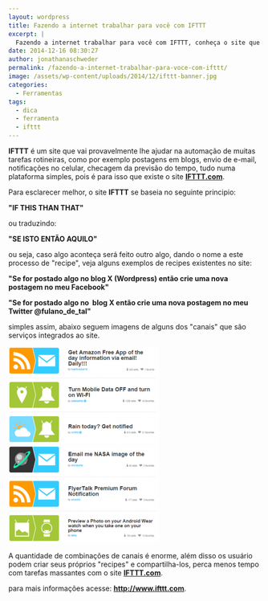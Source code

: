 ```yaml
---
layout: wordpress
title: Fazendo a internet trabalhar para você com IFTTT
excerpt: |
  Fazendo a internet trabalhar para você com IFTTT, conheça o site que poderá lhe ajudar com tarefas massantes ou corriqueiras.
date: 2014-12-16 08:30:27
author: jonathanaschweder
permalink: /fazendo-a-internet-trabalhar-para-voce-com-ifttt/
image: /assets/wp-content/uploads/2014/12/ifttt-banner.jpg
categories:
  - Ferramentas
tags:
  - dica
  - ferramenta
  - ifttt
---
```


<strong>IFTTT</strong> é um site que vai provavelmente lhe ajudar na automação de muitas tarefas rotineiras, como por exemplo postagens em blogs, envio de e-mail, notificações no celular, checagem da previsão do tempo, tudo numa plataforma simples, pois é para isso que existe o site <a href="http://ifttt.com"><strong>IFTTT.com</strong></a>.

Para esclarecer melhor, o site <strong>IFTTT</strong> se baseia no seguinte principio:

<strong>"IF THIS THAN THAT"</strong>

ou traduzindo:

<strong>"SE ISTO ENTÃO AQUILO"</strong>

ou seja, caso algo aconteça será feito outro algo, dando o nome a este processo de "recipe", veja alguns exemplos de recipes existentes no site:

<strong>"Se for postado algo no blog X (Wordpress) então crie uma nova postagem no meu Facebook"</strong>

<strong>"Se for postado algo no  blog X então crie uma nova postagem no meu Twitter @fulano_de_tal"</strong>

simples assim, abaixo seguem imagens de alguns dos "canais" que são serviços integrados ao site.

<a href="/assets/wp-content/uploads/2014/12/recipes2.png"><img class=" wp-image-476 size-medium aligncenter" src="/assets/wp-content/uploads/2014/12/recipes2-300x194.png" alt="" width="300" height="194" /></a><a href="/assets/wp-content/uploads/2014/12/recipes1.png"><img class=" wp-image-477 size-medium aligncenter" src="/assets/wp-content/uploads/2014/12/recipes1-300x194.png" alt="" width="300" height="194" /></a>

A quantidade de combinações de canais é enorme, além disso os usuário podem criar seus próprios "recipes" e compartilha-los, perca menos tempo com tarefas massantes com o site <strong><a href="http://ifttt.com">IFTTT.com</a></strong>.

para mais informações acesse: <a href="http://ifttt.com"><strong>http://www.ifttt.com</strong></a>.